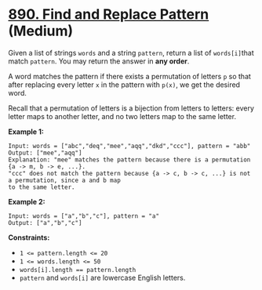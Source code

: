 # [890. Find and Replace Pattern][link] (Medium)

[link]: https://leetcode.com/problems/find-and-replace-pattern/

Given a list of strings `words` and a string `pattern`, return a list of `words[i]`that match
`pattern`. You may return the answer in **any order**.

A word matches the pattern if there exists a permutation of letters `p` so that after replacing
every letter `x` in the pattern with `p(x)`, we get the desired word.

Recall that a permutation of letters is a bijection from letters to letters: every letter maps to
another letter, and no two letters map to the same letter.

**Example 1:**

```
Input: words = ["abc","deq","mee","aqq","dkd","ccc"], pattern = "abb"
Output: ["mee","aqq"]
Explanation: "mee" matches the pattern because there is a permutation {a -> m, b -> e, ...}.
"ccc" does not match the pattern because {a -> c, b -> c, ...} is not a permutation, since a and b map
to the same letter.
```

**Example 2:**

```
Input: words = ["a","b","c"], pattern = "a"
Output: ["a","b","c"]
```

**Constraints:**

- `1 <= pattern.length <= 20`
- `1 <= words.length <= 50`
- `words[i].length == pattern.length`
- `pattern` and `words[i]` are lowercase English letters.
